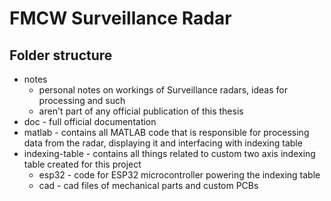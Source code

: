 # FMCW Surveillance Radar

## Folder structure
* notes
	* personal notes on workings of Surveillance radars, ideas for processing and such
	* aren't part of any official publication of this thesis
* doc - full official documentation
* matlab - contains all MATLAB code that is responsible for processing data from the radar, displaying it and interfacing with indexing table
* indexing-table - contains all things related to custom two axis indexing table created for this project
	* esp32 - code for ESP32 microcontroller powering the indexing table
	* cad - cad files of mechanical parts and custom PCBs
